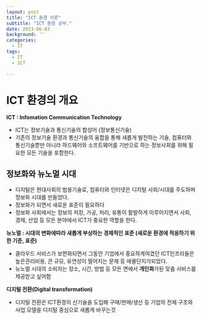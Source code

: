 ```yaml
---
layout: post
title: "ICT 환경 이론"
subtitle: "ICT 환경 공부."
date: 2023-06-03
background: ''
categories:
  - IT
tags:
  - IT
  - ICT

---
```


# ICT 환경의 개요

**ICT : Infomation Communication Technology**
- ICT는 정보기술과 통신기술의 합성어 (정보통신기술)
- 기존의 정보기술 환경과 통신기술의 융합을 통해 새롭게 발전하는 기술, 컴퓨터와 통신기술뿐만 아니라 하드웨어와 소프트웨어를 기반으로 하는 정보사회를 위해 필요한 모든 기술을 포함한다.

## 정보화와 뉴노멀 시대

- 디지털은 현대사회의 범용기술로, 컴퓨터와 인터넷은 디지털 사회/시대를 주도하며 정보화 시대를 만들었다.
- 정보화가 되면서 새로운 표준이 필요하다
- 정보화 사회에서는 정보의 저장, 가공, 처리, 유통이 활발하게 이루어지면서 사회, 경제, 산업 등 모든 분야에서 ICT가 중요한 역할을 한다.

**뉴노멀 : 시대의 변화에따라 새롭게 부상하는 경제적인 표준 (새로운 환경에 적응하기 위한 기준, 표준)**

- 클라우드 서비스가 보편화되면서 그동안 기업에서 중요하게여겼던 ICT인프라들은 높은관리비용, 큰 규모, 유연성이 떨어지는 문제 등 애물단지가되었다.
- 뉴노멀 시대의 소비자는 장소, 시간, 방법 등 모든 면에서 **개인화**가된 맞춤 서비스를 제공받고 싶어함

**디지털 전환(Digital transformation)**
- 디지털 전환은 ICT환경의 신기술을 도입해 구매/판매/생산 등 기업의 전체 구조와 사업 모델을 디지털 중심으로 새롭게 바꾸는것 








